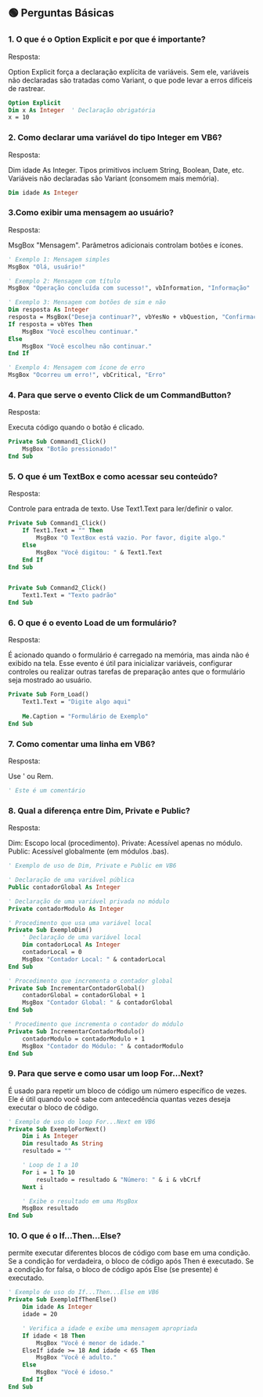 ## 🟢 Perguntas Básicas

### 1. O que é o Option Explicit e por que é importante?

Resposta:


Option Explicit força a declaração explícita de variáveis. Sem ele, variáveis não declaradas são tratadas como Variant, o que pode levar a erros difíceis de rastrear.

``` vb
Option Explicit
Dim x As Integer  ' Declaração obrigatória
x = 10
```

### 2. Como declarar uma variável do tipo Integer em VB6?

Resposta:

Dim idade As Integer. Tipos primitivos incluem String, Boolean, Date, etc. Variáveis não declaradas são Variant (consomem mais memória).

``` vb
Dim idade As Integer
```

### 3.Como exibir uma mensagem ao usuário?

Resposta:

MsgBox "Mensagem". Parâmetros adicionais controlam botões e ícones.

``` vb
' Exemplo 1: Mensagem simples
MsgBox "Olá, usuário!"

' Exemplo 2: Mensagem com título
MsgBox "Operação concluída com sucesso!", vbInformation, "Informação"

' Exemplo 3: Mensagem com botões de sim e não
Dim resposta As Integer
resposta = MsgBox("Deseja continuar?", vbYesNo + vbQuestion, "Confirmação")
If resposta = vbYes Then
    MsgBox "Você escolheu continuar."
Else
    MsgBox "Você escolheu não continuar."
End If

' Exemplo 4: Mensagem com ícone de erro
MsgBox "Ocorreu um erro!", vbCritical, "Erro"
```

### 4. Para que serve o evento Click de um CommandButton?

Resposta:

Executa código quando o botão é clicado. 

``` vb
Private Sub Command1_Click()
    MsgBox "Botão pressionado!"
End Sub
```

### 5. O que é um TextBox e como acessar seu conteúdo?

Resposta:

Controle para entrada de texto. Use Text1.Text para ler/definir o valor.

``` vb
Private Sub Command1_Click()
    If Text1.Text = "" Then
        MsgBox "O TextBox está vazio. Por favor, digite algo."
    Else
        MsgBox "Você digitou: " & Text1.Text
    End If
End Sub


Private Sub Command2_Click()
    Text1.Text = "Texto padrão"
End Sub
```

### 6. O que é o evento Load de um formulário?

Resposta:

É acionado quando o formulário é carregado na memória, mas ainda não é exibido na tela. Esse evento é útil para inicializar variáveis, configurar controles ou realizar outras tarefas de preparação antes que o formulário seja mostrado ao usuário.

``` vb
Private Sub Form_Load()
    Text1.Text = "Digite algo aqui"
    
    Me.Caption = "Formulário de Exemplo"
End Sub
```

### 7. Como comentar uma linha em VB6?

Resposta:

Use ' ou Rem.

``` vb
' Este é um comentário
```

### 8. Qual a diferença entre Dim, Private e Public?

Resposta:

Dim: Escopo local (procedimento).
Private: Acessível apenas no módulo.
Public: Acessível globalmente (em módulos .bas).

``` vb
' Exemplo de uso de Dim, Private e Public em VB6

' Declaração de uma variável pública
Public contadorGlobal As Integer

' Declaração de uma variável privada no módulo
Private contadorModulo As Integer

' Procedimento que usa uma variável local
Private Sub ExemploDim()
    ' Declaração de uma variável local
    Dim contadorLocal As Integer
    contadorLocal = 0
    MsgBox "Contador Local: " & contadorLocal
End Sub

' Procedimento que incrementa o contador global
Private Sub IncrementarContadorGlobal()
    contadorGlobal = contadorGlobal + 1
    MsgBox "Contador Global: " & contadorGlobal
End Sub

' Procedimento que incrementa o contador do módulo
Private Sub IncrementarContadorModulo()
    contadorModulo = contadorModulo + 1
    MsgBox "Contador do Módulo: " & contadorModulo
End Sub
```

### 9. Para que serve e como usar um loop For...Next?

É usado para repetir um bloco de código um número específico de vezes. Ele é útil quando você sabe com antecedência quantas vezes deseja executar o bloco de código.

``` vb
' Exemplo de uso do loop For...Next em VB6
Private Sub ExemploForNext()
    Dim i As Integer
    Dim resultado As String
    resultado = ""

    ' Loop de 1 a 10
    For i = 1 To 10
        resultado = resultado & "Número: " & i & vbCrLf
    Next i

    ' Exibe o resultado em uma MsgBox
    MsgBox resultado
End Sub
```

### 10. O que é o If...Then...Else?

permite executar diferentes blocos de código com base em uma condição. Se a condição for verdadeira, o bloco de código após Then é executado. Se a condição for falsa, o bloco de código após Else (se presente) é executado.

``` vb
' Exemplo de uso do If...Then...Else em VB6
Private Sub ExemploIfThenElse()
    Dim idade As Integer
    idade = 20

    ' Verifica a idade e exibe uma mensagem apropriada
    If idade < 18 Then
        MsgBox "Você é menor de idade."
    ElseIf idade >= 18 And idade < 65 Then
        MsgBox "Você é adulto."
    Else
        MsgBox "Você é idoso."
    End If
End Sub
```